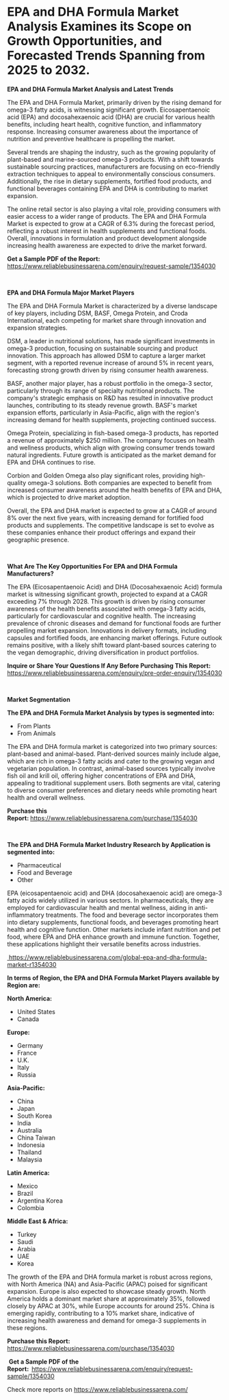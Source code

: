 <p><h1>EPA and DHA Formula Market Analysis Examines its Scope on Growth Opportunities, and Forecasted Trends Spanning from 2025 to 2032.</h1></p><p><strong>EPA and DHA Formula Market Analysis and Latest Trends</strong></p>
<p><p>The EPA and DHA Formula Market, primarily driven by the rising demand for omega-3 fatty acids, is witnessing significant growth. Eicosapentaenoic acid (EPA) and docosahexaenoic acid (DHA) are crucial for various health benefits, including heart health, cognitive function, and inflammatory response. Increasing consumer awareness about the importance of nutrition and preventive healthcare is propelling the market.</p><p>Several trends are shaping the industry, such as the growing popularity of plant-based and marine-sourced omega-3 products. With a shift towards sustainable sourcing practices, manufacturers are focusing on eco-friendly extraction techniques to appeal to environmentally conscious consumers. Additionally, the rise in dietary supplements, fortified food products, and functional beverages containing EPA and DHA is contributing to market expansion.</p><p>The online retail sector is also playing a vital role, providing consumers with easier access to a wider range of products. The EPA and DHA Formula Market is expected to grow at a CAGR of 6.3% during the forecast period, reflecting a robust interest in health supplements and functional foods. Overall, innovations in formulation and product development alongside increasing health awareness are expected to drive the market forward.</p></p>
<p><strong>Get a Sample PDF of the Report:&nbsp;</strong> <a href="https://www.reliablebusinessarena.com/enquiry/request-sample/1354030?utm_campaign=3121&utm_medium=2&utm_source=Github&utm_content=ia&utm_term=03042025&utm_id=epa-and-dha-formula">https://www.reliablebusinessarena.com/enquiry/request-sample/1354030</a></p>
<p>&nbsp;</p>
<p><strong>EPA and DHA Formula Major Market Players</strong></p>
<p><p>The EPA and DHA Formula Market is characterized by a diverse landscape of key players, including DSM, BASF, Omega Protein, and Croda International, each competing for market share through innovation and expansion strategies. </p><p>DSM, a leader in nutritional solutions, has made significant investments in omega-3 production, focusing on sustainable sourcing and product innovation. This approach has allowed DSM to capture a larger market segment, with a reported revenue increase of around 5% in recent years, forecasting strong growth driven by rising consumer health awareness.</p><p>BASF, another major player, has a robust portfolio in the omega-3 sector, particularly through its range of specialty nutritional products. The company's strategic emphasis on R&D has resulted in innovative product launches, contributing to its steady revenue growth. BASF's market expansion efforts, particularly in Asia-Pacific, align with the region's increasing demand for health supplements, projecting continued success.</p><p>Omega Protein, specializing in fish-based omega-3 products, has reported a revenue of approximately $250 million. The company focuses on health and wellness products, which align with growing consumer trends toward natural ingredients. Future growth is anticipated as the market demand for EPA and DHA continues to rise.</p><p>Corbion and Golden Omega also play significant roles, providing high-quality omega-3 solutions. Both companies are expected to benefit from increased consumer awareness around the health benefits of EPA and DHA, which is projected to drive market adoption.</p><p>Overall, the EPA and DHA market is expected to grow at a CAGR of around 8% over the next five years, with increasing demand for fortified food products and supplements. The competitive landscape is set to evolve as these companies enhance their product offerings and expand their geographic presence.</p></p>
<p>&nbsp;</p>
<p><strong>What Are The Key Opportunities For EPA and DHA Formula Manufacturers?</strong></p>
<p><p>The EPA (Eicosapentaenoic Acid) and DHA (Docosahexaenoic Acid) formula market is witnessing significant growth, projected to expand at a CAGR exceeding 7% through 2028. This growth is driven by rising consumer awareness of the health benefits associated with omega-3 fatty acids, particularly for cardiovascular and cognitive health. The increasing prevalence of chronic diseases and demand for functional foods are further propelling market expansion. Innovations in delivery formats, including capsules and fortified foods, are enhancing market offerings. Future outlook remains positive, with a likely shift toward plant-based sources catering to the vegan demographic, driving diversification in product portfolios.</p></p>
<p><strong>Inquire or Share Your Questions If Any Before Purchasing This Report:</strong> <a href="https://www.reliablebusinessarena.com/enquiry/pre-order-enquiry/1354030?utm_campaign=3121&utm_medium=2&utm_source=Github&utm_content=ia&utm_term=03042025&utm_id=epa-and-dha-formula">https://www.reliablebusinessarena.com/enquiry/pre-order-enquiry/1354030</a></p>
<p>&nbsp;</p>
<p><strong>Market Segmentation</strong></p>
<p><strong>The EPA and DHA Formula Market Analysis by types is segmented into:</strong></p>
<p><ul><li>From Plants</li><li>From Animals</li></ul></p>
<p><p>The EPA and DHA formula market is categorized into two primary sources: plant-based and animal-based. Plant-derived sources mainly include algae, which are rich in omega-3 fatty acids and cater to the growing vegan and vegetarian population. In contrast, animal-based sources typically involve fish oil and krill oil, offering higher concentrations of EPA and DHA, appealing to traditional supplement users. Both segments are vital, catering to diverse consumer preferences and dietary needs while promoting heart health and overall wellness.</p></p>
<p><strong>Purchase this Report:&nbsp;</strong><a href="https://www.reliablebusinessarena.com/purchase/1354030?utm_campaign=3121&utm_medium=2&utm_source=Github&utm_content=ia&utm_term=03042025&utm_id=epa-and-dha-formula">https://www.reliablebusinessarena.com/purchase/1354030</a></p>
<p>&nbsp;</p>
<p><strong>The EPA and DHA Formula Market Industry Research by Application is segmented into:</strong></p>
<p><ul><li>Pharmaceutical</li><li>Food and Beverage</li><li>Other</li></ul></p>
<p><p>EPA (eicosapentaenoic acid) and DHA (docosahexaenoic acid) are omega-3 fatty acids widely utilized in various sectors. In pharmaceuticals, they are employed for cardiovascular health and mental wellness, aiding in anti-inflammatory treatments. The food and beverage sector incorporates them into dietary supplements, functional foods, and beverages promoting heart health and cognitive function. Other markets include infant nutrition and pet food, where EPA and DHA enhance growth and immune function. Together, these applications highlight their versatile benefits across industries.</p></p>
<p><a href="https://www.reliablebusinessarena.com/global-epa-and-dha-formula-market-r1354030?utm_campaign=3121&utm_medium=2&utm_source=Github&utm_content=ia&utm_term=03042025&utm_id=epa-and-dha-formula">&nbsp;https://www.reliablebusinessarena.com/global-epa-and-dha-formula-market-r1354030</a></p>
<p><strong>In terms of Region, the EPA and DHA Formula Market Players available by Region are:</strong></p>
<p>
    <p> <strong> North America: </strong>
        <ul>
            <li>United States</li>
            <li>Canada</li>
        </ul>
        </p> 
    <p> <strong> Europe: </strong>
        <ul>
            <li>Germany</li>
            <li>France</li>
            <li>U.K.</li>
            <li>Italy</li>
            <li>Russia</li>
        </ul>
        </p> 
    <p> <strong> Asia-Pacific: </strong>
        <ul>
            <li>China</li>
            <li>Japan</li>
            <li>South Korea</li>
            <li>India</li>
            <li>Australia</li>
            <li>China Taiwan</li>
            <li>Indonesia</li>
            <li>Thailand</li>
            <li>Malaysia</li>
        </ul>
        </p> 
    <p> <strong> Latin America: </strong>
        <ul>
            <li>Mexico</li>
            <li>Brazil</li>
            <li>Argentina Korea</li>
            <li>Colombia</li>
        </ul>
        </p> 
    <p> <strong> Middle East & Africa: </strong>
        <ul>
            <li>Turkey</li>
            <li>Saudi</li>
            <li>Arabia</li>
            <li>UAE</li>
            <li>Korea</li>
        </ul>
    </p>
    </p>
<p><p>The growth of the EPA and DHA formula market is robust across regions, with North America (NA) and Asia-Pacific (APAC) poised for significant expansion. Europe is also expected to showcase steady growth. North America holds a dominant market share at approximately 35%, followed closely by APAC at 30%, while Europe accounts for around 25%. China is emerging rapidly, contributing to a 10% market share, indicative of increasing health awareness and demand for omega-3 supplements in these regions.</p></p>
<p><strong>Purchase this Report: </strong><a href="https://www.reliablebusinessarena.com/purchase/1354030?utm_campaign=3121&utm_medium=2&utm_source=Github&utm_content=ia&utm_term=03042025&utm_id=epa-and-dha-formula">https://www.reliablebusinessarena.com/purchase/1354030</a></p>
<p>&nbsp;<strong>Get a Sample PDF of the Report:&nbsp;&nbsp;</strong><a href="https://www.reliablebusinessarena.com/enquiry/request-sample/1354030?utm_campaign=3121&utm_medium=2&utm_source=Github&utm_content=ia&utm_term=03042025&utm_id=epa-and-dha-formula">https://www.reliablebusinessarena.com/enquiry/request-sample/1354030</a></p>
<p><strong></strong></p>
<p>Check more reports on <a href="https://www.reliablebusinessarena.com/?utm_campaign=3121&utm_medium=2&utm_source=Github&utm_content=ia&utm_term=03042025&utm_id=epa-and-dha-formula">https://www.reliablebusinessarena.com/</a></p>